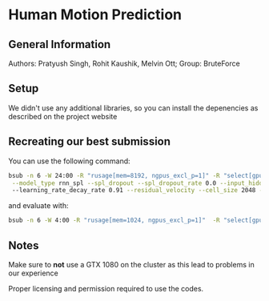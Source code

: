 # Human Motion Prediction
## General Information
Authors: Pratyush Singh, Rohit Kaushik, Melvin Ott; Group: BruteForce

## Setup
We didn't use any additional libraries, so you can install the depenencies as described on the project website

## Recreating our best submission
You can use the following command:

```bash
bsub -n 6 -W 24:00 -R "rusage[mem=8192, ngpus_excl_p=1]" -R "select[gpu_model0==GeForceGTX1080Ti]" python train.py --data_dir /cluster/project/infk/hilliges/lectures/mp20/project4 --save_dir ./experiments \
 --model_type rnn_spl --spl_dropout --spl_dropout_rate 0.0 --input_hidden_size 256 --input_hidden_layers 1 --output_hidden_layers 1 --output_hidden_size 128 --input_dropout_rate 0.04 --num_epochs 700 --experiment_name rnnspl \ 
 --learning_rate_decay_rate 0.91 --residual_velocity --cell_size 2048 --cell_type blstm --early_stopping_tolerance 60
```

and evaluate with:

```bash
bsub -n 6 -W 4:00 -R "rusage[mem=1024, ngpus_excl_p=1]"  -R "select[gpu_model0==GeForceGTX1080Ti]" -o outvalidate.txt python evaluate_test.py --data_dir /cluster/project/infk/hilliges/lectures/mp20/project4 --save_dir ./experiments --model_id <model_id> --export
```

## Notes

Make sure to **not** use a GTX 1080 on the cluster as this lead to problems in our experience

Proper licensing and permission required to use the codes.

